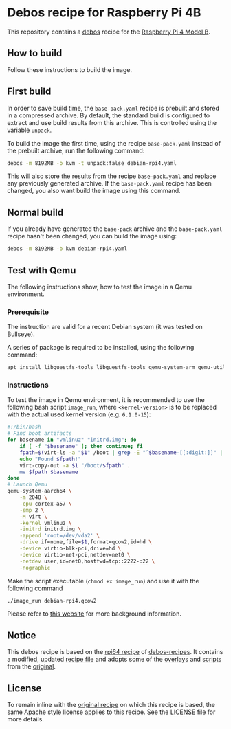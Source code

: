# Debos recipe for Raspberry Pi 4B

This repository contains a [debos](https://github.com/go-debos/debos) recipe for
the [Raspberry Pi 4 Model
B](https://www.raspberrypi.com/products/raspberry-pi-4-model-b/).

## How to build

Follow these instructions to build the image.

## First build

In order to save build time, the `base-pack.yaml` recipe is prebuilt and stored
in a compressed archive. By default, the standard build is configured to extract and use build results from this archive. This is controlled using the variable `unpack`.

To build the image the first time, using the recipe `base-pack.yaml` instead of
the prebuilt archive, run the following command:

```bash
debos -m 8192MB -b kvm -t unpack:false debian-rpi4.yaml
```

This will also store the results from the recipe `base-pack.yaml` and replace
any previously generated archive. If the `base-pack.yaml` recipe has been
changed, you also want build the image using this command.

## Normal build

If you already have generated the `base-pack` archive and the `base-pack.yaml`
recipe hasn't been changed, you can build the image using:

```bash
debos -m 8192MB -b kvm debian-rpi4.yaml
```

## Test with Qemu

The following instructions show, how to test the image in a Qemu environment.

### Prerequisite

The instruction are valid for a recent Debian system (it was tested on Bullseye).

A series of package is required to be installed, using the following command:

```bash
apt install libguestfs-tools libguestfs-tools qemu-system-arm qemu-utils
```

### Instructions

To test the image in Qemu environment, it is recommended to use the following bash script `image_run`, where `<kernel-version>` is to be replaced with the actual used kernel version (e.g. `6.1.0-15`):

```bash
#!/bin/bash
# Find boot artifacts
for basename in "vmlinuz" "initrd.img"; do
    if [ -f "$basename" ]; then continue; fi
    fpath=$(virt-ls -a "$1" /boot | grep -E "^$basename-[[:digit:]]" | sort -r | head -n 1)
    echo "Found $fpath!"
    virt-copy-out -a $1 "/boot/$fpath" .
    mv $fpath $basename
done
# Launch Qemu
qemu-system-aarch64 \
    -m 2048 \
    -cpu cortex-a57 \
    -smp 2 \
    -M virt \
    -kernel vmlinuz \
    -initrd initrd.img \
    -append 'root=/dev/vda2' \
    -drive if=none,file=$1,format=qcow2,id=hd \
    -device virtio-blk-pci,drive=hd \
    -device virtio-net-pci,netdev=net0 \
    -netdev user,id=net0,hostfwd=tcp::2222-:22 \
    -nographic
```

Make the script executable (`chmod +x image_run`) and use it with the following
command

```bash
./image_run debian-rpi4.qcow2
```

Please refer to [this
website](https://translatedcode.wordpress.com/2017/07/24/installing-debian-on-qemus-64-bit-arm-virt-board/)
for more background information.

## Notice

This debos recipe is based on the [rpi64
recipe](https://github.com/go-debos/debos-recipes/tree/main/rpi64) of
[debos-recipes](https://github.com/go-debos/debos-recipes). It contains a
modified, updated [recipe file](debian-rpi4.yaml) and adopts some of the
[overlays](overlays) and [scripts](scripts) from the
[original](https://github.com/go-debos/debos-recipes).

## License

To remain inline with the [original
recipe](https://github.com/go-debos/debos-recipes) on which this recipe is
based, the same Apache style license applies to this recipe. See the
[LICENSE](LICENSE) file for more details.
